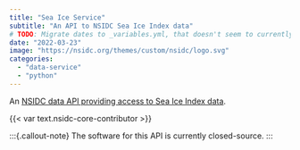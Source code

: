 ```yaml
---
title: "Sea Ice Service"
subtitle: "An API to NSIDC Sea Ice Index data"
# TODO: Migrate dates to _variables.yml, that doesn't seem to currently be supported.
date: "2022-03-23"
image: "https://nsidc.org/themes/custom/nsidc/logo.svg"
categories:
  - "data-service"
  - "python"
---
```


An
[NSIDC data API providing access to Sea Ice Index data](https://nsidc.org/api/seaiceservice/).

{{< var text.nsidc-core-contributor >}}

:::{.callout-note}
The software for this API is currently closed-source.
:::
